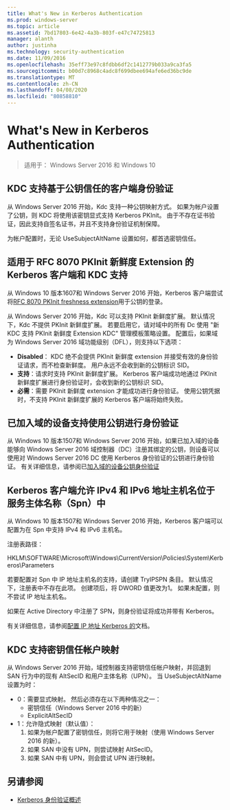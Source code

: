 ```yaml
---
title: What's New in Kerberos Authentication
ms.prod: windows-server
ms.topic: article
ms.assetid: 7bd17803-6e42-4a3b-803f-e47c74725813
manager: alanth
author: justinha
ms.technology: security-authentication
ms.date: 11/09/2016
ms.openlocfilehash: 35eff73e97c8fdbb6df2c1412779b033a9ca3fa5
ms.sourcegitcommit: b00d7c8968c4adc8f699dbee694afe6ed36bc9de
ms.translationtype: MT
ms.contentlocale: zh-CN
ms.lasthandoff: 04/08/2020
ms.locfileid: "80858810"
---
```

# <a name="whats-new-in-kerberos-authentication"></a>What's New in Kerberos Authentication

>适用于： Windows Server 2016 和 Windows 10

## <a name="kdc-support-for-public-key-trust-based-client-authentication"></a>KDC 支持基于公钥信任的客户端身份验证

从 Windows Server 2016 开始，Kdc 支持一种公钥映射方式。 如果为帐户设置了公钥，则 KDC 将使用该密钥显式支持 Kerberos PKInit。 由于不存在证书验证，因此支持自签名证书，并且不支持身份验证机制保障。

为帐户配置时，无论 UseSubjectAltName 设置如何，都首选密钥信任。

## <a name="kerberos-client-and-kdc-support-for-rfc-8070-pkinit-freshness-extension"></a>适用于 RFC 8070 PKInit 新鲜度 Extension 的 Kerberos 客户端和 KDC 支持

从 Windows 10 版本1607和 Windows Server 2016 开始，Kerberos 客户端尝试将[RFC 8070 PKInit freshness extension](https://datatracker.ietf.org/doc/draft-ietf-kitten-pkinit-freshness/)用于公钥的登录。 

从 Windows Server 2016 开始，Kdc 可以支持 PKInit 新鲜度扩展。 默认情况下，Kdc 不提供 PKInit 新鲜度扩展。 若要启用它，请对域中的所有 Dc 使用 "新 KDC 支持 PKInit 新鲜度 Extension KDC" 管理模板策略设置。 配置后，如果域为 Windows Server 2016 域功能级别（DFL），则支持以下选项：

- **Disabled**： KDC 绝不会提供 PKInit 新鲜度 extension 并接受有效的身份验证请求，而不检查新鲜度。 用户永远不会收到新的公钥标识 SID。
- **支持**：请求时支持 PKInit 新鲜度扩展。 Kerberos 客户端成功地通过 PKInit 新鲜度扩展进行身份验证时，会收到新的公钥标识 SID。
- **必需**：需要 PKInit 新鲜度 extension 才能成功进行身份验证。 使用公钥凭据时，不支持 PKInit 新鲜度扩展的 Kerberos 客户端将始终失败。

## <a name="domain-joined-device-support-for-authentication-using-public-key"></a>已加入域的设备支持使用公钥进行身份验证

从 Windows 10 版本1507和 Windows Server 2016 开始，如果已加入域的设备能够向 Windows Server 2016 域控制器（DC）注册其绑定的公钥，则设备可以使用对 Windows Server 2016 DC 使用 Kerberos 身份验证的公钥进行身份验证。 有关详细信息，请参阅已[加入域的设备公钥身份验证](Domain-joined-Device-Public-Key-Authentication.md)

## <a name="kerberos-clients-allow-ipv4-and-ipv6-address-hostnames-in-service-principal-names-spns"></a>Kerberos 客户端允许 IPv4 和 IPv6 地址主机名位于服务主体名称（Spn）中

从 Windows 10 版本1507和 Windows Server 2016 开始，Kerberos 客户端可以配置为在 Spn 中支持 IPv4 和 IPv6 主机名。 

注册表路径：

HKLM\SOFTWARE\Microsoft\Windows\CurrentVersion\Policies\System\Kerberos\Parameters

若要配置对 Spn 中 IP 地址主机名的支持，请创建 TryIPSPN 条目。 默认情况下，注册表中不存在此项。 创建项后，将 DWORD 值更改为1。 如果未配置，则不尝试 IP 地址主机名。

如果在 Active Directory 中注册了 SPN，则身份验证将成功并带有 Kerberos。 

有关详细信息，请参阅[配置 IP 地址 Kerberos 的](configuring-kerberos-over-ip.md)文档。

## <a name="kdc-support-for-key-trust-account-mapping"></a>KDC 支持密钥信任帐户映射

从 Windows Server 2016 开始，域控制器支持密钥信任帐户映射，并回退到 SAN 行为中的现有 AltSecID 和用户主体名称（UPN）。 当 UseSubjectAltName 设置为时：

- 0：需要显式映射。 然后必须存在以下两种情况之一：
    - 密钥信任（Windows Server 2016 中的新）
    - ExplicitAltSecID
- 1：允许隐式映射（默认值）：
    1. 如果为帐户配置了密钥信任，则将它用于映射（使用 Windows Server 2016 的新）。
    2. 如果 SAN 中没有 UPN，则尝试映射 AltSecID。
    3. 如果 SAN 中有 UPN，则会尝试 UPN 进行映射。

## <a name="see-also"></a>另请参阅

- [Kerberos 身份验证概述](kerberos-authentication-overview.md)
